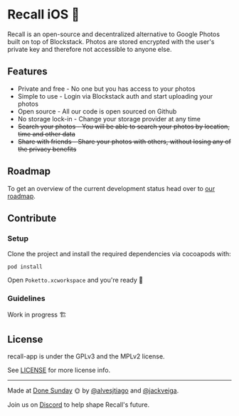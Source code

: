 # Recall iOS 📸

Recall is an open-source and decentralized alternative to Google Photos built on top of Blockstack. Photos are stored encrypted with the user's private key and therefore not accessible to anyone else.

## Features

- Private and free - No one but you has access to your photos
- Simple to use - Login via Blockstack auth and start uploading your photos
- Open source - All our code is open sourced on Github
- No storage lock-in -  Change your storage provider at any time
- ~~Search your photos - You will be able to search your photos by location, time and other data~~
- ~~Share with friends - Share your photos with others, without losing any of the privacy benefits~~

## Roadmap

To get an overview of the current development status head over to [our roadmap](https://github.com/orgs/recall-photos/projects/2).

## Contribute

### Setup

Clone the project and install the required dependencies via cocoapods with:

`pod install`

Open `Poketto.xcworkspace` and you're ready 🎉

### Guidelines

Work in progress 🏗

## License

recall-app is under the GPLv3 and the MPLv2 license.

See [LICENSE](https://github.com/recall-photos/recall-ios/blob/master/LICENSE) for more license info.

---

Made at [Done Sunday](http://donesunday.com/) 🌞 by [@alvesjtiago](https://twitter.com/alvesjtiago) and [@jackveiga](https://twitter.com/jackveiga).

Join us on [Discord](https://discord.gg/JpCBs2X) to help shape Recall's future.
